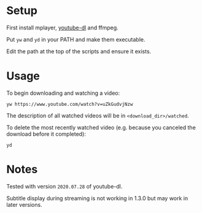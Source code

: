 # Setup

First install mplayer, [youtube-dl](https://youtube-dl.org/) and ffmpeg.

Put `yw` and `yd` in your PATH and make them executable.

Edit the path at the top of the scripts and ensure it exists.

# Usage

To begin downloading and watching a video:

```
yw https://www.youtube.com/watch?v=uZkGudvjNzw
```

The description of all watched videos will be in `<download_dir>/watched`.

To delete the most recently watched video (e.g. because you canceled the download before it completed):

```
yd
```

# Notes

Tested with version `2020.07.28` of youtube-dl.

Subtitle display during streaming is not working in 1.3.0 but may work in later versions.


